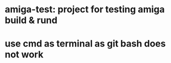 # amiga-test: project for testing amiga build & rund

# use cmd as terminal as git bash does not work